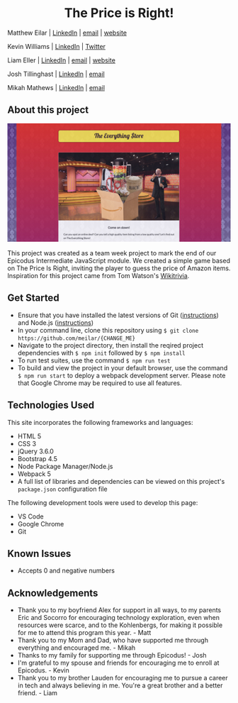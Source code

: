 <h1 align="center">The Price is Right!</h1>

Matthew Eilar | [LinkedIn](https://www.linkedin.com/in/eilar-503/) | [email](mailto:<meilar@gmail.com>) | [website](https://www.mattheweilar.com)   

Kevin Williams | [LinkedIn](https://linkedin.com/in/k9w) | [Twitter](https://twitter.com/k9w)

Liam Eller | [LinkedIn](https://www.linkedin.com/in/liamellerportland/) | [email](mailto:<liamthelastson@gmail.com>) | [website](https://lionturtle99.github.io/my-portfolio/)

Josh Tillinghast | [LinkedIn](https://www.linkedin.com/in/jwtill/) | [email](mailto:<jwtill@icloud.com>) 

Mikah Mathews | [LinkedIn](https://www.linkedin.com/in/mikah-mathews/) | [email](mailto:<mikah@outofband.org>) 


## About this project
![screenshot of project](/everything-screenshot.jpg)

This project was created as a team week project to mark the end of our Epicodus Intermediate JavaScript module. We created a simple game based on The Price Is Right, inviting the player to guess the price of Amazon items. Inspiration for this project came from Tom Watson's [Wikitrivia](https://wikitrivia.tomjwatson.com/). 

## Get Started

- Ensure that you have installed the latest versions of Git ([instructions](https://github.com/git-guides/install-git)) and Node.js ([instructions](https://nodejs.org/en/download/))
- In your command line, clone this repository using `$ git clone https://github.com/meilar/{CHANGE_ME}`
- Navigate to the project directory, then install the reqired project dependencies with `$ npm init` followed by `$ npm install` 
- To run test suites, use the command `$ npm run test` 
- To build and view the project in your default browser, use the command `$ npm run start` to deploy a webpack development server. Please note that Google Chrome may be required to use all features. 


## Technologies Used

This site incorporates the following frameworks and languages:

- HTML 5
- CSS 3
- jQuery 3.6.0
- Bootstrap 4.5
- Node Package Manager/Node.js
- Webpack 5
- A full list of libraries and dependencies can be viewed on this project's `package.json` configuration file

The following development tools were used to develop this page:

- VS Code
- Google Chrome
- Git


## Known Issues
* Accepts 0 and negative numbers

## Acknowledgements
- Thank you to my boyfriend Alex for support in all ways, to my parents Eric and Socorro for encouraging technology exploration, even when resources were scarce, and to the Kohlenbergs, for making it possible for me to attend this program this year. - Matt
- Thank you to my Mom and Dad, who have supported me through everything and encouraged me. - Mikah
- Thanks to my family for supporting me through Epicodus! - Josh
- I'm grateful to my spouse and friends for encouraging me to enroll at Epicodus. - Kevin
- Thank you to my brother Lauden for encouraging me to pursue a career in tech and always believing in me. You're a great brother and a better friend. - Liam


